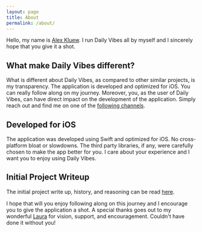 ```yaml
---
layout: page
title: About
permalink: /about/
---
```

Hello, my name is [Alex Kluew](https://getaclue.me/). I run Daily Vibes all by myself and I sincerely hope that you give it a shot.

## What make Daily Vibes different?
What is different about Daily Vibes, as compared to other similar projects, is my transparency. The application is developed and optimized for iOS. You can really follow along on my journey. Moreover, you, as the user of Daily Vibes, can have direct impact on the development of the application. Simply reach out and find me on one of the [following channels](/support/).

## Developed for iOS
The application was developed using Swift and optimized for iOS. No cross-platform bloat or slowdowns. The third party libraries, if any, were carefully chosen to make the app better for you. I care about your experience and I want you to enjoy using Daily Vibes.

## Initial Project Writeup
The initial project write up, history, and reasoning can be read [here](https://gist.github.com/getaclue/f1a3b6be4bf5a25d931a0b0bc6099885).

I hope that will you enjoy following along on this journey and I encourage you to give the application a shot. A special thanks goes out to my wonderful [Laura](https://lastminutelaura.ca/) for vision, support, and encouragement. Couldn't have done it without you!